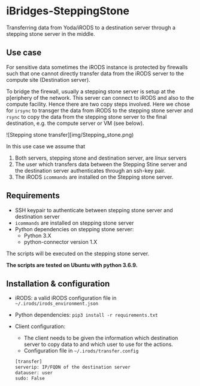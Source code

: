 # iBridges-SteppingStone
Transferring data from Yoda/iRODS to a destination server through a stepping stone server in the middle.

## Use case
For sensitive data sometimes the iRODS instance is protected by firewalls such that one cannot directly transfer data from the iRODS server to the compute site (Destination server).

To bridge the firewall, usually a stepping stone server is setup at the p[eriphery of the network. This server can connect to iRODS and also to the compute facility.
Hence there are two copy steps involved. Here we chose for `irsync` to transger the data from iRODS to the stepping stone server and `rsync` to copy the data from the stepping stone server to the final destination, e.g. the compute server or VM (see below).

![Stepping stone transfer][img/Stepping_stone.png)

In this use case we assume that

1. Both servers, stepping stone and destination server, are *linux* servers
2. The user which transfers data between the Stepping Stine server and the destination server authenticates through an ssh-key pair.
3. The iRODS `icommands` are installed on the Stepping stone server.

## Requirements
- SSH keypair to authenticate between stepping stone server and destination server
- `icommands` are installed on stepping stone server
- Python dependencies on stepping stone server:
	- Python 3.X
	- python-connector version 1.X

The scripts will be executed on the stepping stone server.

**The scripts are tested on Ubuntu with python 3.6.9.**

## Installation & configuration

- iRODS: a valid iRODS configuration file in `~/.irods/irods_environment.json`
- Python dependencies: `pip3 install -r requirements.txt`
- Client configuration:
	- The client needs to be given the information which destination server to copy data to and which user to use for the actions.
	- Configuration file in `~/.irods/transfer.config`
	
	```sh
	[transfer]
    serverip: IP/FQDN of the destination server
    datauser: user 
    sudo: False
    ```
	
